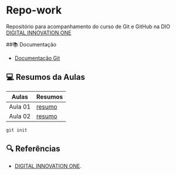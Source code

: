 # Repo-work

Repositório para acompanhamento do curso de Git e GitHub na DIO [DIGITAL INNOVATION ONE](https://web.dio.me/home)

##📚 Documentação

- [Documentação Git](https://docs.github.com/pt/authentication/connecting-to-github-with-ssh/generating-a-new-ssh-key-and-adding-it-to-the-ssh-agent)


## 💻 Resumos da Aulas
| Aulas | Resumos |
|-------|---------|
|Aula 01 | [resumo]()|
|Aula 02 | [resumo]()|
```
git init
```

## 🔍 Referências
- [DIGITAL INNOVATION ONE]().
